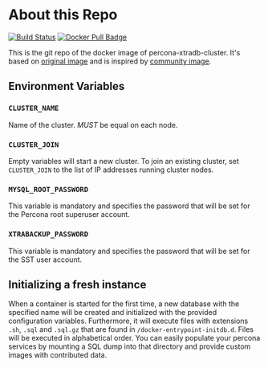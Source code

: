 # About this Repo

[![Build Status](https://travis-ci.org/lagardere-sports/percona-xtradb-cluster.svg?branch=master)](https://travis-ci.org/lagardere-sports/percona-xtradb-cluster)
[![Docker Pull Badge](https://img.shields.io/docker/pulls/keepr/percona-xtradb-cluster.svg)](https://hub.docker.com/r/keepr/percona-xtradb-cluster)

This is the git repo of the docker image of percona-xtradb-cluster. It's based on [original image](https://hub.docker.com/r/percona/percona-xtradb-cluster/) and is inspired by [community image](https://hub.docker.com/_/percona/).

## Environment Variables

### `CLUSTER_NAME`
Name of the cluster. *MUST* be equal on each node.

### `CLUSTER_JOIN`
Empty variables will start a new cluster. To join an existing cluster, set `CLUSTER_JOIN` to the list of IP addresses running cluster nodes.

### `MYSQL_ROOT_PASSWORD`
This variable is mandatory and specifies the password that will be set for the Percona root superuser account.

### `XTRABACKUP_PASSWORD`
This variable is mandatory and specifies the password that will be set for the SST user account.

## Initializing a fresh instance
When a container is started for the first time, a new database with the specified name will be created and initialized with the provided configuration variables. Furthermore, it will execute files with extensions `.sh`, `.sql` and `.sql.gz` that are found in `/docker-entrypoint-initdb.d`. Files will be executed in alphabetical order. You can easily populate your percona services by mounting a SQL dump into that directory and provide custom images with contributed data.
